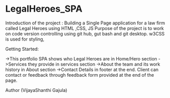 # LegalHeroes_SPA
Introduction of the project : Building a Single Page application for a law firm called Legal Heroes using HTML ,CSS, JS Purpose of the project is to work on code version controlling using git hub, gut bash and git desktop. w3CSS is used for styling,

Getting Started:

->This portfolio SPA shows who Legal Heroes are in Home/Hero section ->Services they provide in services section ->About the team and its work history in About section ->Contact Details in footer at the end. Client can contact or feedback through feedback form provided at the end of the page.

Author (VijayaShanthi Gajula)
